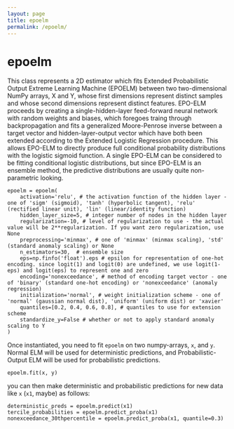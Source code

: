 ```yaml
---
layout: page
title: epoelm
permalink: /epoelm/
---
```


# epoelm

This class represents a 2D estimator which fits Extended Probabilistic Output Extreme Learning Machine (EPOELM) between two two-dimensional NumPy arrays, X and Y, whose first dimensions represent distinct samples and whose second dimensions represent distinct features. EPO-ELM proceeds by creating a single-hidden-layer feed-forward neural network with random weights and biases, which foregoes traing through backpropagation and fits a generalized Moore-Penrose inverse between a target vector and hidden-layer-output vector which have both been extended according to the Extended Logistic Regression procedure. This allows EPO-ELM to directly produce full conditional probability distributions with the logistic sigmoid function. A single EPO-ELM can be considered to be fitting conditional logistic distributions, but since EPO-ELM is an ensemble method, the predictive distributions are usually quite non-parametric looking. 
```
epoelm = epoelm(
    activation='relu', # the activation function of the hidden layer - one of 'sigm' (sigmoid), 'tanh' (hyperbolic tangent), 'relu' (rectified linear unit), 'lin' (linear/identity function)
    hidden_layer_size=5, # integer number of nodes in the hidden layer 
    regularization=-10, # level of regularization to use - the actual value will be 2**regularization. If you want zero regularization, use None
    preprocessing='minmax', # one of 'minmax' (minmax scaling), 'std' (standard anomaly scaling) or None
    n_estimators=30,  # ensemble size
    eps=np.finfo('float').eps # epsilon for representation of one-hot encoding. since logit(1) and logit(0) are undefined, we use logit(1-eps) and logit(eps) to represent one and zero
    encoding='nonexceedance', # method of encoding target vector - one of 'binary' (standard one-hot encoding) or 'nonexceedance' (anomaly regression) 
    initialization='normal', # weight initialization scheme - one of 'normal' (gaussian normal dist), 'uniform' (uniform dist) or 'xavier'
    quantiles=[0.2, 0.4, 0.6, 0.8], # quantiles to use for extension scheme
    standardize_y=False # whether or not to apply standard anomaly scaling to Y
)
```

Once instantiated, you need to fit `epoelm` on two numpy-arrays, `x`, and `y`. Normal ELM will be used for deterministic predictions, and Probabilistic-Output ELM will be used for probabilistic predictions.

``` 
epoelm.fit(x, y) 
``` 

you can then make deterministic and probabilistic predictions for new data like `x` (`x1`, maybe) as follows: 

```
deterministic_preds = epoelm.predict(x1)
tercile_probabilities = epoelm.predict_proba(x1) 
nonexceedance_30thpercentile = epoelm.predict_proba(x1, quantile=0.3) 

```









